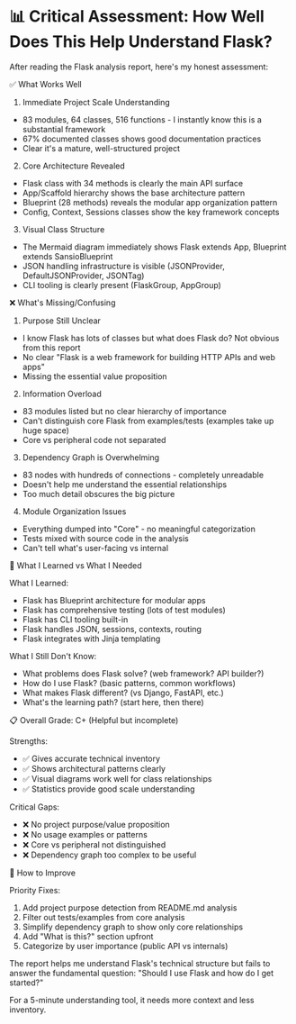 # 📊 Critical Assessment: How Well Does This Help Understand Flask?

  After reading the Flask analysis report, here's my honest assessment:

  ✅ What Works Well

  1. Immediate Project Scale Understanding
  - 83 modules, 64 classes, 516 functions - I instantly know this is a substantial framework
  - 67% documented classes shows good documentation practices
  - Clear it's a mature, well-structured project

  2. Core Architecture Revealed
  - Flask class with 34 methods is clearly the main API surface
  - App/Scaffold hierarchy shows the base architecture pattern
  - Blueprint (28 methods) reveals the modular app organization pattern
  - Config, Context, Sessions classes show the key framework concepts

  3. Visual Class Structure
  - The Mermaid diagram immediately shows Flask extends App, Blueprint extends SansioBlueprint
  - JSON handling infrastructure is visible (JSONProvider, DefaultJSONProvider, JSONTag)
  - CLI tooling is clearly present (FlaskGroup, AppGroup)

  ❌ What's Missing/Confusing

  1. Purpose Still Unclear
  - I know Flask has lots of classes but what does Flask do? Not obvious from this report
  - No clear "Flask is a web framework for building HTTP APIs and web apps"
  - Missing the essential value proposition

  2. Information Overload
  - 83 modules listed but no clear hierarchy of importance
  - Can't distinguish core Flask from examples/tests (examples take up huge space)
  - Core vs peripheral code not separated

  3. Dependency Graph is Overwhelming
  - 83 nodes with hundreds of connections - completely unreadable
  - Doesn't help me understand the essential relationships
  - Too much detail obscures the big picture

  4. Module Organization Issues
  - Everything dumped into "Core" - no meaningful categorization
  - Tests mixed with source code in the analysis
  - Can't tell what's user-facing vs internal

  🎯 What I Learned vs What I Needed

  What I Learned:
  - Flask has Blueprint architecture for modular apps
  - Flask has comprehensive testing (lots of test modules)
  - Flask has CLI tooling built-in
  - Flask handles JSON, sessions, contexts, routing
  - Flask integrates with Jinja templating

  What I Still Don't Know:
  - What problems does Flask solve? (web framework? API builder?)
  - How do I use Flask? (basic patterns, common workflows)
  - What makes Flask different? (vs Django, FastAPI, etc.)
  - What's the learning path? (start here, then there)

  📋 Overall Grade: C+ (Helpful but incomplete)

  Strengths:

  - ✅ Gives accurate technical inventory
  - ✅ Shows architectural patterns clearly
  - ✅ Visual diagrams work well for class relationships
  - ✅ Statistics provide good scale understanding

  Critical Gaps:

  - ❌ No project purpose/value proposition
  - ❌ No usage examples or patterns
  - ❌ Core vs peripheral not distinguished
  - ❌ Dependency graph too complex to be useful

  🚀 How to Improve

  Priority Fixes:
  1. Add project purpose detection from README.md analysis
  2. Filter out tests/examples from core analysis
  3. Simplify dependency graph to show only core relationships
  4. Add "What is this?" section upfront
  5. Categorize by user importance (public API vs internals)

  The report helps me understand Flask's technical structure but fails to answer the fundamental question: "Should I use Flask and how do I get started?"

  For a 5-minute understanding tool, it needs more context and less inventory.
